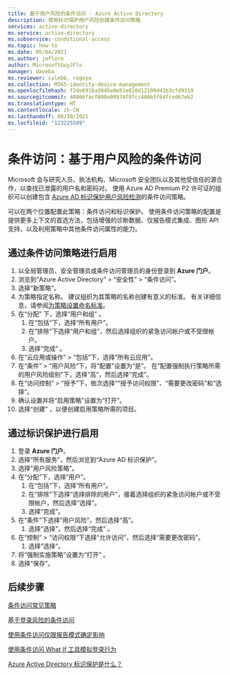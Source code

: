 ```yaml
---
title: 基于用户风险的条件访问 - Azure Active Directory
description: 使用标识保护用户风险创建条件访问策略
services: active-directory
ms.service: active-directory
ms.subservice: conditional-access
ms.topic: how-to
ms.date: 05/04/2021
ms.author: joflore
author: MicrosoftGuyJFlo
manager: daveba
ms.reviewer: calebb, rogoya
ms.collection: M365-identity-device-management
ms.openlocfilehash: f2de6916a3845e0e51e810d12199d41b3cfd9319
ms.sourcegitcommit: 40866facf800a09574f97cc486b5f64fced67eb2
ms.translationtype: HT
ms.contentlocale: zh-CN
ms.lasthandoff: 08/30/2021
ms.locfileid: "123225589"
---
```

# <a name="conditional-access-user-risk-based-conditional-access"></a>条件访问：基于用户风险的条件访问

Microsoft 会与研究人员、执法机构、Microsoft 安全团队以及其他受信任的源合作，以查找已泄露的用户名和密码对。 使用 Azure AD Premium P2 许可证的组织可以创建包含 [Azure AD 标识保护用户风险检测](../identity-protection/concept-identity-protection-risks.md#user-linked-detections)的条件访问策略。 

可以在两个位置配置此策略：条件访问和标识保护。 使用条件访问策略的配置是提供更多上下文的首选方法，包括增强的诊断数据、仅报告模式集成、图形 API 支持，以及利用策略中其他条件访问属性的能力。

## <a name="enable-with-conditional-access-policy"></a>通过条件访问策略进行启用

1. 以全局管理员、安全管理员或条件访问管理员的身份登录到 **Azure 门户**。
1. 浏览到“Azure Active Directory” > “安全性” > “条件访问”。
1. 选择“新策略”。
1. 为策略指定名称。 建议组织为其策略的名称创建有意义的标准。 有关详细信息，请参阅[为策略设置命名标准](./plan-conditional-access.md#set-naming-standards-for-your-policies)。
1. 在“分配”  下，选择“用户和组”  。
   1. 在“包括”下，选择“所有用户”。  
   1. 在“排除”下选择“用户和组”，然后选择组织的紧急访问帐户或不受限帐户。 
   1. 选择“完成”  。
1. 在“云应用或操作”   >   “包括”下，选择“所有云应用”。 
1. 在“条件” > “用户风险”下，将“配置”设置为“是”。 在“配置强制执行策略所需的用户风险级别”下，选择“高”，然后选择“完成”。
1. 在“访问控制” > “授予”下，依次选择“"授予访问权限”、“需要更改密码”和“选择”。
1. 确认设置并将“启用策略”设置为“打开”。
1. 选择“创建”  ，以便创建启用策略所需的项目。

## <a name="enable-through-identity-protection"></a>通过标识保护进行启用

1. 登录 **Azure 门户**。
1. 选择“所有服务”，然后浏览到“Azure AD 标识保护”。 
1. 选择“用户风险策略”。
1. 在“分配”下，选择“用户”。
   1. 在“包括”下，选择“所有用户”。  
   1. 在“排除”下选择“选择排除的用户”，接着选择组织的紧急访问帐户或不受限帐户，然后选择“选择”。
   1. 选择“完成”。
1. 在“条件”下选择“用户风险”，然后选择“高”。
   1. 选择“选择”，然后选择“完成” 。
1. 在“控制” > “访问权限”下选择“允许访问”，然后选择“需要更改密码”。
   1. 选择“选择”。
1. 将“强制实施策略”设置为“打开” 。
1. 选择“保存”。

## <a name="next-steps"></a>后续步骤

[条件访问常见策略](concept-conditional-access-policy-common.md)

[基于登录风险的条件访问](howto-conditional-access-policy-risk.md)

[使用条件访问仅限报告模式确定影响](howto-conditional-access-insights-reporting.md)

[使用条件访问 What If 工具模拟登录行为](troubleshoot-conditional-access-what-if.md)

[Azure Active Directory 标识保护是什么？](../identity-protection/overview-identity-protection.md)